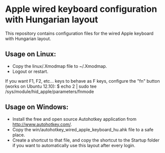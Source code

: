 Apple wired keyboard configuration with Hungarian layout
========================================================

This repository contains configuration files for the wired Apple keyboard with Hungarian layout.

Usage on Linux:
---------------
- Copy the linux/.Xmodmap file to ~/.Xmodmap.
- Logout or restart.

If you want F1, F2, etc... keys to behave as F keys, configure the "fn" button (works on Ubuntu 12.10):
    $ echo 2 | sudo tee /sys/module/hid_apple/parameters/fnmode


Usage on Windows:
-----------------
- Install the free and open source Autohotkey application from http://www.autohotkey.com/.
- Copy the win/autohotkey_wired_apple_keyboard_hu.ahk file to a safe place. 
- Create a shortcut to that file, and copy the shortcut to the Startup folder if you want to automatically use this layout after every login.
